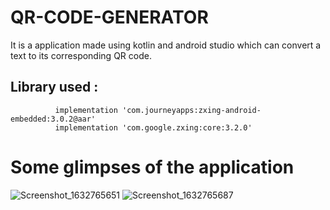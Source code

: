 # QR-CODE-GENERATOR </br>

It is a application made using kotlin and android studio which can convert a text to its corresponding QR code.

## Library used :
              implementation 'com.journeyapps:zxing-android-embedded:3.0.2@aar'
              implementation 'com.google.zxing:core:3.2.0'
# Some glimpses of the application

![Screenshot_1632765651](https://user-images.githubusercontent.com/63424869/134961125-d13abd84-d32c-4335-b559-7545c6de8128.png)
![Screenshot_1632765687](https://user-images.githubusercontent.com/63424869/134961141-fcdf3753-d885-4500-b810-539447f1fa1e.png)
